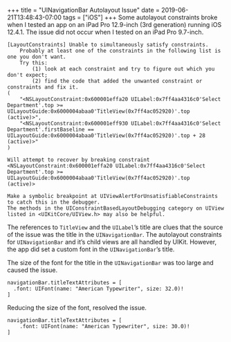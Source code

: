 +++ 
title = "UINavigationBar Autolayout Issue"
date = 2019-06-21T13:48:43-07:00
tags = ["iOS"]
+++
Some autolayout constraints broke when I tested an app on an iPad Pro 12.9-inch (3rd generation) running iOS 12.4.1. The issue did not occur when I tested on an iPad Pro 9.7-inch.

```
[LayoutConstraints] Unable to simultaneously satisfy constraints.
	Probably at least one of the constraints in the following list is one you don't want. 
	Try this: 
		(1) look at each constraint and try to figure out which you don't expect; 
		(2) find the code that added the unwanted constraint or constraints and fix it. 
(
    "<NSLayoutConstraint:0x600001effa20 UILabel:0x7ff4aa4316c0'Select Department'.top >= UILayoutGuide:0x6000004abaa0'TitleView(0x7ff4ac052920)'.top   (active)>",
    "<NSLayoutConstraint:0x600001eff930 UILabel:0x7ff4aa4316c0'Select Department'.firstBaseline == UILayoutGuide:0x6000004abaa0'TitleView(0x7ff4ac052920)'.top + 28   (active)>"
)

Will attempt to recover by breaking constraint 
<NSLayoutConstraint:0x600001effa20 UILabel:0x7ff4aa4316c0'Select Department'.top >= UILayoutGuide:0x6000004abaa0'TitleView(0x7ff4ac052920)'.top   (active)>

Make a symbolic breakpoint at UIViewAlertForUnsatisfiableConstraints to catch this in the debugger.
The methods in the UIConstraintBasedLayoutDebugging category on UIView listed in <UIKitCore/UIView.h> may also be helpful.
```

The references to `TitleView` and the `UILabel`’s title are clues that the source of the issue was the title in the `UINavigationBar`. The autolayout constraints for `UINavigationBar` and it’s child views are all handled by UIKit. However, the app did set a custom font in the `UINavigationBar`’s title.

The size of the font for the title in the `UINavigationBar` was too large and caused the issue.
```
navigationBar.titleTextAttributes = [
  .font: UIFont(name: "American Typewriter", size: 32.0)!
]
```

Reducing the size of the font, resolved the issue.
```
navigationBar.titleTextAttributes = [
	.font: UIFont(name: "American Typewriter", size: 30.0)!
]
```

